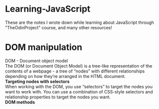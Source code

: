 # Learning-JavaScript
These are the notes I wrote down while learning about JavaScript through "TheOdinProject" course, and many other resources! <br>
# DOM manipulation 
DOM - Document object model <br>
The DOM (or Document Object Model) is a tree-like representation of the contents of a webpage - a tree of “nodes” with different relationships depending on how they’re arranged in the HTML document. <br>
<b>Targeting nodes with selectors</b> <br>
When working with the DOM, you use “selectors” to target the nodes you want to work with. You can use a combination of CSS-style selectors and relationship properties to target the nodes you want. <br>
<b>DOM methods</b> <br>
